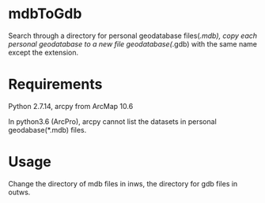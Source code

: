 # mdbToGdb
Search through a directory for personal geodatabase files(*.mdb), copy each personal geodatabase to a new file geodatabase(*.gdb) with the same name except the extension.

# Requirements
Python 2.7.14, arcpy from ArcMap 10.6

In python3.6 (ArcPro), arcpy cannot list the datasets in personal geodabase(*.mdb) files.

# Usage
Change the directory of mdb files in inws, the directory for gdb files in outws.

